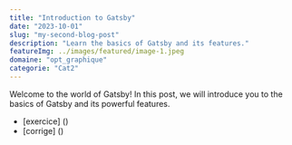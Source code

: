 ```yaml
---
title: "Introduction to Gatsby"
date: "2023-10-01"
slug: "my-second-blog-post"
description: "Learn the basics of Gatsby and its features."
featureImg: ../images/featured/image-1.jpeg
domaine: "opt_graphique"
categorie: "Cat2"
---
```


Welcome to the world of Gatsby! In this post, we will introduce you to the basics of Gatsby and its powerful features.
* [exercice] ()
* [corrige] ()